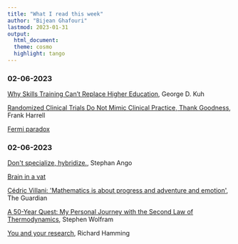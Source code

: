 ```yaml
---
title: "What I read this week"
author: "Bijean Ghafouri"
lastmod: 2023-01-31
output: 
  html_document:
  theme: cosmo
  highlight: tango
---
```




### 02-06-2023
[Why Skills Training Can’t Replace Higher Education](https://hbr.org/2019/10/why-skills-training-cant-replace-higher-education), George D. Kuh


[Randomized Clinical Trials Do Not Mimic Clinical Practice, Thank Goodness](https://www.fharrell.com/post/rct-mimic/index.html), Frank Harrell


[Fermi paradox](https://en.wikipedia.org/wiki/Fermi_paradox)



### 02-06-2023
[Don't specialize, hybridize.](https://stephanango.com/hybridize), Stephan Ango


[Brain in a vat](https://iep.utm.edu/brain-in-a-vat-argument/)


[Cédric Villani: 'Mathematics is about progress and adventure and emotion'](https://www.theguardian.com/science/2015/mar/01/cedric-villani-mathematics-progress-adventure-emotion), The Guardian 

[A 50-Year Quest: My Personal Journey with the Second Law of Thermodynamics](https://writings.stephenwolfram.com/2023/02/a-50-year-quest-my-personal-journey-with-the-second-law-of-thermodynamics/), Stephen Wolfram

[You and your research](https://www.cs.virginia.edu/~robins/YouAndYourResearch.html), Richard Hamming

